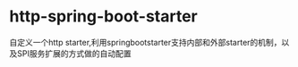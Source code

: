 # http-spring-boot-starter
自定义一个http starter,利用springbootstarter支持内部和外部starter的机制，以及SPI服务扩展的方式做的自动配置
